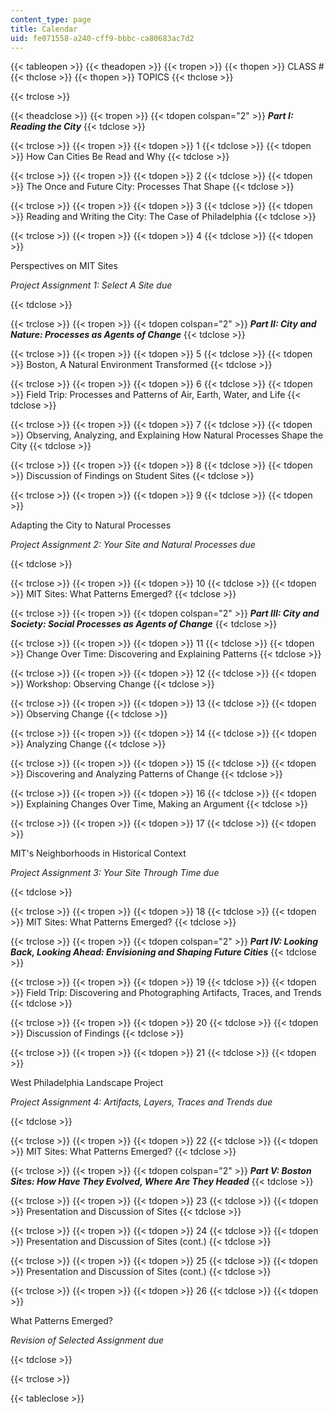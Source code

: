 ```yaml
---
content_type: page
title: Calendar
uid: fe071558-a240-cff9-bbbc-ca80683ac7d2
---
```


{{< tableopen >}}
{{< theadopen >}}
{{< tropen >}}
{{< thopen >}}
CLASS #
{{< thclose >}}
{{< thopen >}}
TOPICS
{{< thclose >}}

{{< trclose >}}

{{< theadclose >}}
{{< tropen >}}
{{< tdopen colspan="2" >}}
_**Part I: Reading the City**_
{{< tdclose >}}

{{< trclose >}}
{{< tropen >}}
{{< tdopen >}}
1
{{< tdclose >}}
{{< tdopen >}}
How Can Cities Be Read and Why
{{< tdclose >}}

{{< trclose >}}
{{< tropen >}}
{{< tdopen >}}
2
{{< tdclose >}}
{{< tdopen >}}
The Once and Future City: Processes That Shape
{{< tdclose >}}

{{< trclose >}}
{{< tropen >}}
{{< tdopen >}}
3
{{< tdclose >}}
{{< tdopen >}}
Reading and Writing the City: The Case of Philadelphia
{{< tdclose >}}

{{< trclose >}}
{{< tropen >}}
{{< tdopen >}}
4
{{< tdclose >}}
{{< tdopen >}}


Perspectives on MIT Sites

_Project Assignment 1: Select A Site due_


{{< tdclose >}}

{{< trclose >}}
{{< tropen >}}
{{< tdopen colspan="2" >}}
_**Part II: City and Nature: Processes as Agents of Change**_
{{< tdclose >}}

{{< trclose >}}
{{< tropen >}}
{{< tdopen >}}
5
{{< tdclose >}}
{{< tdopen >}}
Boston, A Natural Environment Transformed
{{< tdclose >}}

{{< trclose >}}
{{< tropen >}}
{{< tdopen >}}
6
{{< tdclose >}}
{{< tdopen >}}
Field Trip: Processes and Patterns of Air, Earth, Water, and Life
{{< tdclose >}}

{{< trclose >}}
{{< tropen >}}
{{< tdopen >}}
7
{{< tdclose >}}
{{< tdopen >}}
Observing, Analyzing, and Explaining How Natural Processes Shape the City
{{< tdclose >}}

{{< trclose >}}
{{< tropen >}}
{{< tdopen >}}
8
{{< tdclose >}}
{{< tdopen >}}
Discussion of Findings on Student Sites
{{< tdclose >}}

{{< trclose >}}
{{< tropen >}}
{{< tdopen >}}
9
{{< tdclose >}}
{{< tdopen >}}


Adapting the City to Natural Processes

_Project Assignment 2: Your Site and Natural Processes due_


{{< tdclose >}}

{{< trclose >}}
{{< tropen >}}
{{< tdopen >}}
10
{{< tdclose >}}
{{< tdopen >}}
MIT Sites: What Patterns Emerged?
{{< tdclose >}}

{{< trclose >}}
{{< tropen >}}
{{< tdopen colspan="2" >}}
_**Part III: City and Society: Social Processes as Agents of Change**_
{{< tdclose >}}

{{< trclose >}}
{{< tropen >}}
{{< tdopen >}}
11
{{< tdclose >}}
{{< tdopen >}}
Change Over Time: Discovering and Explaining Patterns
{{< tdclose >}}

{{< trclose >}}
{{< tropen >}}
{{< tdopen >}}
12
{{< tdclose >}}
{{< tdopen >}}
Workshop: Observing Change
{{< tdclose >}}

{{< trclose >}}
{{< tropen >}}
{{< tdopen >}}
13
{{< tdclose >}}
{{< tdopen >}}
Observing Change
{{< tdclose >}}

{{< trclose >}}
{{< tropen >}}
{{< tdopen >}}
14
{{< tdclose >}}
{{< tdopen >}}
Analyzing Change
{{< tdclose >}}

{{< trclose >}}
{{< tropen >}}
{{< tdopen >}}
15
{{< tdclose >}}
{{< tdopen >}}
Discovering and Analyzing Patterns of Change
{{< tdclose >}}

{{< trclose >}}
{{< tropen >}}
{{< tdopen >}}
16
{{< tdclose >}}
{{< tdopen >}}
Explaining Changes Over Time, Making an Argument
{{< tdclose >}}

{{< trclose >}}
{{< tropen >}}
{{< tdopen >}}
17
{{< tdclose >}}
{{< tdopen >}}


MIT's Neighborhoods in Historical Context

_Project Assignment 3: Your Site Through Time due_


{{< tdclose >}}

{{< trclose >}}
{{< tropen >}}
{{< tdopen >}}
18
{{< tdclose >}}
{{< tdopen >}}
MIT Sites: What Patterns Emerged?
{{< tdclose >}}

{{< trclose >}}
{{< tropen >}}
{{< tdopen colspan="2" >}}
_**Part IV: Looking Back, Looking Ahead: Envisioning and Shaping Future Cities**_
{{< tdclose >}}

{{< trclose >}}
{{< tropen >}}
{{< tdopen >}}
19
{{< tdclose >}}
{{< tdopen >}}
Field Trip: Discovering and Photographing Artifacts, Traces, and Trends
{{< tdclose >}}

{{< trclose >}}
{{< tropen >}}
{{< tdopen >}}
20
{{< tdclose >}}
{{< tdopen >}}
Discussion of Findings
{{< tdclose >}}

{{< trclose >}}
{{< tropen >}}
{{< tdopen >}}
21
{{< tdclose >}}
{{< tdopen >}}


West Philadelphia Landscape Project

_Project Assignment 4: Artifacts, Layers, Traces and Trends due_


{{< tdclose >}}

{{< trclose >}}
{{< tropen >}}
{{< tdopen >}}
22
{{< tdclose >}}
{{< tdopen >}}
MIT Sites: What Patterns Emerged?
{{< tdclose >}}

{{< trclose >}}
{{< tropen >}}
{{< tdopen colspan="2" >}}
_**Part V: Boston Sites: How Have They Evolved, Where Are They Headed**_
{{< tdclose >}}

{{< trclose >}}
{{< tropen >}}
{{< tdopen >}}
23
{{< tdclose >}}
{{< tdopen >}}
Presentation and Discussion of Sites
{{< tdclose >}}

{{< trclose >}}
{{< tropen >}}
{{< tdopen >}}
24
{{< tdclose >}}
{{< tdopen >}}
Presentation and Discussion of Sites (cont.)
{{< tdclose >}}

{{< trclose >}}
{{< tropen >}}
{{< tdopen >}}
25
{{< tdclose >}}
{{< tdopen >}}
Presentation and Discussion of Sites (cont.)
{{< tdclose >}}

{{< trclose >}}
{{< tropen >}}
{{< tdopen >}}
26
{{< tdclose >}}
{{< tdopen >}}


What Patterns Emerged?

_Revision of Selected Assignment due_


{{< tdclose >}}

{{< trclose >}}

{{< tableclose >}}